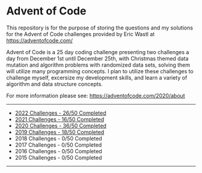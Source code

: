 # Advent of Code

This repository is for the purpose of storing the questions and my solutions for the Advent of Code challenges provided by Eric Wastl at https://adventofcode.com/

Advent of Code is a 25 day coding challenge presenting two challenges a day from December 1st until December 25th, with Christmas themed data mutation and algorithm problems with randomized data sets, solving them will utilize many programming concepts. I plan to utilize these challenges to challenge myself, excersize my development skills, and learn a variety of algorithm and data structure concepts.

For more information please see: https://adventofcode.com/2020/about

---

- [2022 Challenges - 26/50 Completed](https://github.com/BeckTimothy/Advent-of-Code/blob/master/2022/README.md)
- [2021 Challenges - 16/50 Completed](https://github.com/BeckTimothy/Advent-of-Code/blob/master/2021/README.md)
- [2020 Challenges - 36/50 Completed](https://github.com/BeckTimothy/Advent-of-Code/blob/master/2020/README.md)
- [2019 Challenges - 18/50 Completed](https://github.com/BeckTimothy/Advent-of-Code/blob/master/2019/README.md)
- 2018 Challenges - 0/50 Completed
- 2017 Challenges - 0/50 Completed
- 2016 Challenges - 0/50 Completed
- 2015 Challenges - 0/50 Completed
---


